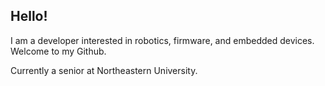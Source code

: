 ## Hello!

I am a developer interested in robotics, firmware, and embedded devices. Welcome to my Github.

Currently a senior at Northeastern University.